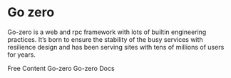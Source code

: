 # Go zero

Go-zero is a web and rpc framework with lots of builtin engineering practices. It’s born to ensure the stability of the busy services with resilience design and has been serving sites with tens of millions of users for years.

<ResourceGroupTitle>Free Content</ResourceGroupTitle>
<BadgeLink colorScheme='yellow' badgeText='OFFICIAL WEBSITE' href='https://go-zero.dev/'>Go-zero</BadgeLink>
<BadgeLink colorScheme='yellow' badgeText='OFFICIAL DOC' href='https://go-zero.dev/docs/introduction'>Go-zero Docs</BadgeLink>
